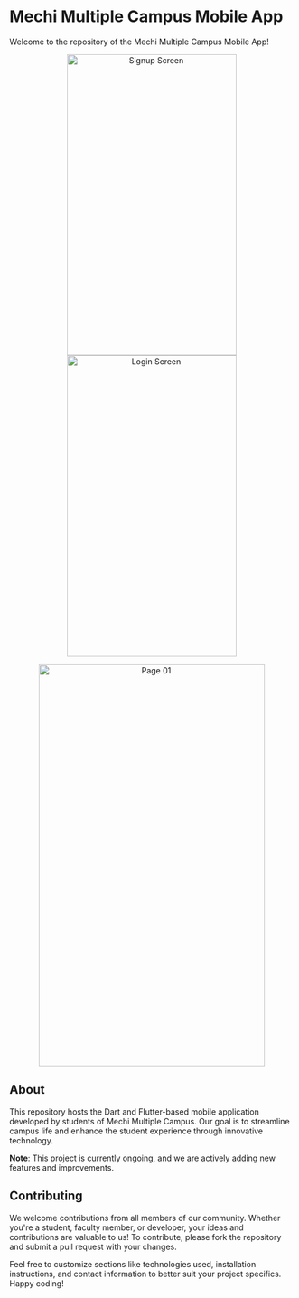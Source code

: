 # Mechi Multiple Campus Mobile App

Welcome to the repository of the Mechi Multiple Campus Mobile App!

<p align="center">
  <img src="https://github.com/dipsankadariya/MMC_App/assets/139572157/13b563e5-3437-476c-8c28-89f8db97f122" width="300" height="533" alt="Signup Screen">
  <img src="https://github.com/dipsankadariya/MMC_App/assets/139572157/2b5b1ca0-af56-4603-a0e5-5b889ab658f7" width="300" height="533" alt="Login Screen">
</p>

<p align="center">
  <img src="https://github.com/dipsankadariya/MMC_App/assets/139572157/e28b8a61-71be-4c60-bb53-7ce4f18c3fc8" width="400" height="711" alt="Page 01">
</p>

## About
This repository hosts the Dart and Flutter-based mobile application developed by students of Mechi Multiple Campus. Our goal is to streamline campus life and enhance the student experience through innovative technology.

**Note**: This project is currently ongoing, and we are actively adding new features and improvements.

## Contributing
We welcome contributions from all members of our community. Whether you're a student, faculty member, or developer, your ideas and contributions are valuable to us! To contribute, please fork the repository and submit a pull request with your changes.

Feel free to customize sections like technologies used, installation instructions, and contact information to better suit your project specifics. Happy coding!
